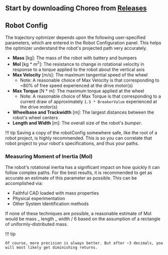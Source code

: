 ## Start by downloading Choreo from **[Releases](https://github.com/SleipnirGroup/Choreo/releases)**

## Robot Config

The trajectory optimizer depends upon the following user-specified parameters, which are entered in the Robot Configuration panel. This helps the optimizer understand the robot's projected path very accurately.

- **Mass** [kg]: The mass of the robot with battery and bumpers
- **MoI** [kg * m<sup>2</sup>]: The resistance to change in rotational velocity in response to a torque applied to the robot about the vertical axis
- **Max Velocity** [m/s]: The maximum tangential speed of the wheel
  - Note: A reasonable choice of Max Velocity is that corresponding to ~80% of free speed experienced at the drive motor(s)
- **Max Torque** [N * m]: The maximum torque applied at the wheel
  - Note: A reasonable choice of Max Torque is that corresponding to a current draw of approximately `1.5 * BreakerValue` experienced at the drive motor(s)
- **Wheelbase and Trackwidth** [m]: The largest distances between the robot's wheel centers
- **Length and Width** [m]: The overall size of the robot's _bumper_.

!!! tip
    Saving a copy of the robotConfig somewhere safe, like the root of a robot project, is highly recommended. This is so you can correlate that robot project to your robot's specifications, and thus your paths.

### Measuring Moment of Inertia (MoI)

The robot's rotational inertia has a significant impact on how quickly it can follow complex paths. For the best results, it is recommended to get as accurate an estimate of this parameter as possible. This can be accomplished via:

- Faithful CAD loaded with mass properties
- Physical experimentation
- Other System Identification methods

If none of these techniques are possible, a reasonable estimate of MoI would be mass _ length _ width / 6 based on the assumption of a rectangle of uniformly-distributed mass.

!!! tip

    Of course, more precision is always better. But after ~3 decimals, you will most likely get diminishing returns.
